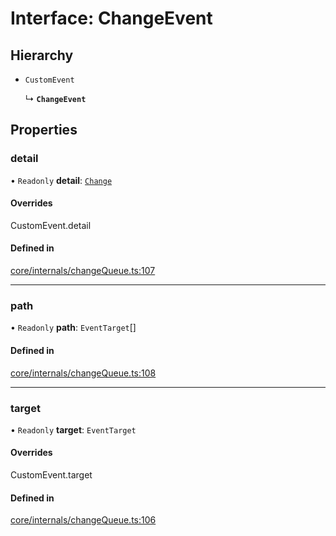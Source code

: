 # Interface: ChangeEvent

## Hierarchy

- `CustomEvent`

  ↳ **`ChangeEvent`**

## Properties

### detail

• `Readonly` **detail**: [`Change`](../classes/Change.md)

#### Overrides

CustomEvent.detail

#### Defined in

[core/internals/changeQueue.ts:107](https://github.com/io-gui/iogui/blob/tsc/src/core/internals/changeQueue.ts#L107)

___

### path

• `Readonly` **path**: `EventTarget`[]

#### Defined in

[core/internals/changeQueue.ts:108](https://github.com/io-gui/iogui/blob/tsc/src/core/internals/changeQueue.ts#L108)

___

### target

• `Readonly` **target**: `EventTarget`

#### Overrides

CustomEvent.target

#### Defined in

[core/internals/changeQueue.ts:106](https://github.com/io-gui/iogui/blob/tsc/src/core/internals/changeQueue.ts#L106)
